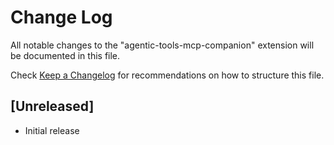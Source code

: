 # Change Log

All notable changes to the "agentic-tools-mcp-companion" extension will be documented in this file.

Check [Keep a Changelog](http://keepachangelog.com/) for recommendations on how to structure this file.

## [Unreleased]

- Initial release